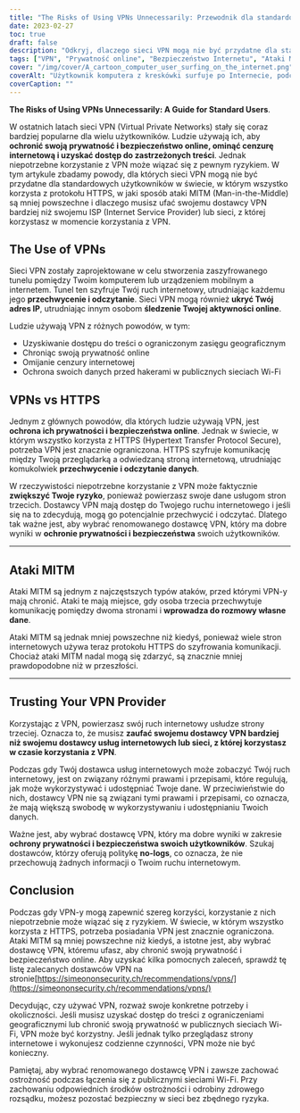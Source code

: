 ```yaml
---
title: "The Risks of Using VPNs Unnecessarily: Przewodnik dla standardowych użytkowników"
date: 2023-02-27
toc: true
draft: false
description: "Odkryj, dlaczego sieci VPN mogą nie być przydatne dla standardowych użytkowników w świecie, w którym wszystko używa HTTPS i jak zaufać swojemu dostawcy VPN."
tags: ["VPN", "Prywatność online", "Bezpieczeństwo Internetu", "Ataki MITM", "Wirtualne sieci prywatne", "Cybersecurity", "Bezpieczeństwo w sieci", "Szyfrowanie", "HTTPS", "Ochrona danych", "Usługi osób trzecich", "Zagrożenia dla prywatności", "ISP", "Zawartość ograniczona geograficznie", "Cenzura internetowa", "Publiczne Wi-Fi", "Prywatność danych", "Ochrona online", "Bezpieczeństwo stron internetowych", "Dostawcy VPN"]
cover: "/img/cover/A_cartoon_computer_user_surfing_on_the_internet.png"
coverAlt: "Użytkownik komputera z kreskówki surfuje po Internecie, podczas gdy pojawia się gigantyczny symbol kłódki, który ma chronić prywatność użytkownika."
coverCaption: ""
---
```


**The Risks of Using VPNs Unnecessarily: A Guide for Standard Users**.

W ostatnich latach sieci VPN (Virtual Private Networks) stały się coraz bardziej popularne dla wielu użytkowników. Ludzie używają ich, aby **ochronić swoją prywatność i bezpieczeństwo online, ominąć cenzurę internetową i uzyskać dostęp do zastrzeżonych treści**. Jednak niepotrzebne korzystanie z VPN może wiązać się z pewnym ryzykiem. W tym artykule zbadamy powody, dla których sieci VPN mogą nie być przydatne dla standardowych użytkowników w świecie, w którym wszystko korzysta z protokołu HTTPS, w jaki sposób ataki MITM (Man-in-the-Middle) są mniej powszechne i dlaczego musisz ufać swojemu dostawcy VPN bardziej niż swojemu ISP (Internet Service Provider) lub sieci, z której korzystasz w momencie korzystania z VPN.

## The Use of VPNs

Sieci VPN zostały zaprojektowane w celu stworzenia zaszyfrowanego tunelu pomiędzy Twoim komputerem lub urządzeniem mobilnym a internetem. Tunel ten szyfruje Twój ruch internetowy, utrudniając każdemu jego **przechwycenie i odczytanie**. Sieci VPN mogą również **ukryć Twój adres IP**, utrudniając innym osobom **śledzenie Twojej aktywności online**.

Ludzie używają VPN z różnych powodów, w tym:

- Uzyskiwanie dostępu do treści o ograniczonym zasięgu geograficznym
- Chroniąc swoją prywatność online
- Omijanie cenzury internetowej
- Ochrona swoich danych przed hakerami w publicznych sieciach Wi-Fi

## VPNs vs HTTPS

Jednym z głównych powodów, dla których ludzie używają VPN, jest **ochrona ich prywatności i bezpieczeństwa online**. Jednak w świecie, w którym wszystko korzysta z HTTPS (Hypertext Transfer Protocol Secure), potrzeba VPN jest znacznie ograniczona. HTTPS szyfruje komunikację między Twoją przeglądarką a odwiedzaną stroną internetową, utrudniając komukolwiek **przechwycenie i odczytanie danych**.

W rzeczywistości niepotrzebne korzystanie z VPN może faktycznie **zwiększyć Twoje ryzyko**, ponieważ powierzasz swoje dane usługom stron trzecich. Dostawcy VPN mają dostęp do Twojego ruchu internetowego i jeśli się na to zdecydują, mogą go potencjalnie przechwycić i odczytać. Dlatego tak ważne jest, aby wybrać renomowanego dostawcę VPN, który ma dobre wyniki w **ochronie prywatności i bezpieczeństwa** swoich użytkowników.

______

## Ataki MITM

Ataki MITM są jednym z najczęstszych typów ataków, przed którymi VPN-y mają chronić. Ataki te mają miejsce, gdy osoba trzecia przechwytuje komunikację pomiędzy dwoma stronami i **wprowadza do rozmowy własne dane**.

Ataki MITM są jednak mniej powszechne niż kiedyś, ponieważ wiele stron internetowych używa teraz protokołu HTTPS do szyfrowania komunikacji. Chociaż ataki MITM nadal mogą się zdarzyć, są znacznie mniej prawdopodobne niż w przeszłości.

______

## Trusting Your VPN Provider

Korzystając z VPN, powierzasz swój ruch internetowy usłudze strony trzeciej. Oznacza to, że musisz **zaufać swojemu dostawcy VPN bardziej niż swojemu dostawcy usług internetowych lub sieci, z której korzystasz w czasie korzystania z VPN**.

Podczas gdy Twój dostawca usług internetowych może zobaczyć Twój ruch internetowy, jest on związany różnymi prawami i przepisami, które regulują, jak może wykorzystywać i udostępniać Twoje dane. W przeciwieństwie do nich, dostawcy VPN nie są związani tymi prawami i przepisami, co oznacza, że mają większą swobodę w wykorzystywaniu i udostępnianiu Twoich danych.

Ważne jest, aby wybrać dostawcę VPN, który ma dobre wyniki w zakresie **ochrony prywatności i bezpieczeństwa swoich użytkowników**. Szukaj dostawców, którzy oferują politykę **no-logs**, co oznacza, że nie przechowują żadnych informacji o Twoim ruchu internetowym.

## Conclusion

Podczas gdy VPN-y mogą zapewnić szereg korzyści, korzystanie z nich niepotrzebnie może wiązać się z ryzykiem. W świecie, w którym wszystko korzysta z HTTPS, potrzeba posiadania VPN jest znacznie ograniczona. Ataki MITM są mniej powszechne niż kiedyś, a istotne jest, aby wybrać dostawcę VPN, któremu ufasz, aby chronić swoją prywatność i bezpieczeństwo online. Aby uzyskać kilka pomocnych zaleceń, sprawdź tę listę zalecanych dostawców VPN na stronie[https://simeononsecurity.ch/recommendations/vpns/](https://simeononsecurity.ch/recommendations/vpns/)

Decydując, czy używać VPN, rozważ swoje konkretne potrzeby i okoliczności. Jeśli musisz uzyskać dostęp do treści z ograniczeniami geograficznymi lub chronić swoją prywatność w publicznych sieciach Wi-Fi, VPN może być korzystny. Jeśli jednak tylko przeglądasz strony internetowe i wykonujesz codzienne czynności, VPN może nie być konieczny.

Pamiętaj, aby wybrać renomowanego dostawcę VPN i zawsze zachować ostrożność podczas łączenia się z publicznymi sieciami Wi-Fi. Przy zachowaniu odpowiednich środków ostrożności i odrobiny zdrowego rozsądku, możesz pozostać bezpieczny w sieci bez zbędnego ryzyka.